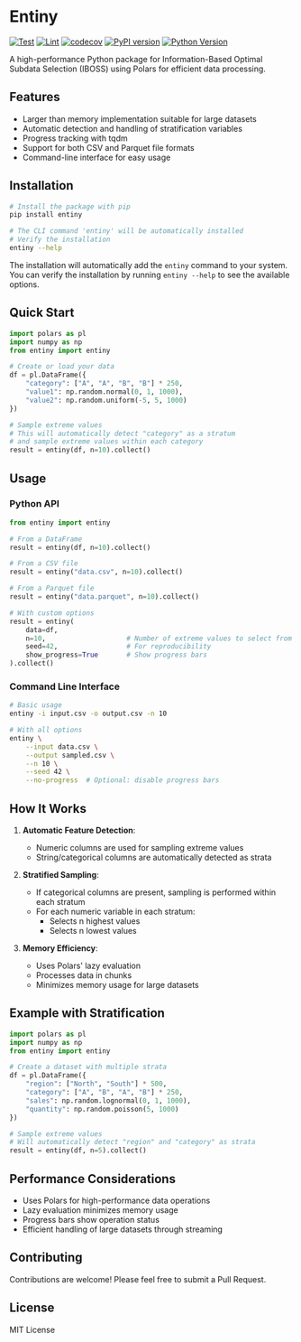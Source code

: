 # Entiny

[![Test](https://github.com/alexhallam/entiny/actions/workflows/test.yml/badge.svg)](https://github.com/alexhallam/entiny/actions/workflows/test.yml)
[![Lint](https://github.com/alexhallam/entiny/actions/workflows/lint.yml/badge.svg)](https://github.com/alexhallam/entiny/actions/workflows/lint.yml)
[![codecov](https://codecov.io/gh/alexhallam/entiny/branch/main/graph/badge.svg)](https://codecov.io/gh/alexhallam/entiny)
[![PyPI version](https://badge.fury.io/py/entiny.svg)](https://badge.fury.io/py/entiny)
[![Python Version](https://img.shields.io/pypi/pyversions/entiny.svg)](https://pypi.org/project/entiny/)

A high-performance Python package for Information-Based Optimal Subdata Selection (IBOSS) using Polars for efficient data processing.

## Features

- Larger than memory implementation suitable for large datasets
- Automatic detection and handling of stratification variables
- Progress tracking with tqdm
- Support for both CSV and Parquet file formats
- Command-line interface for easy usage

## Installation

```bash
# Install the package with pip
pip install entiny

# The CLI command 'entiny' will be automatically installed
# Verify the installation
entiny --help
```

The installation will automatically add the `entiny` command to your system. You can verify the installation by running `entiny --help` to see the available options.

## Quick Start

```python
import polars as pl
import numpy as np
from entiny import entiny

# Create or load your data
df = pl.DataFrame({
    "category": ["A", "A", "B", "B"] * 250,
    "value1": np.random.normal(0, 1, 1000),
    "value2": np.random.uniform(-5, 5, 1000)
})

# Sample extreme values
# This will automatically detect "category" as a stratum
# and sample extreme values within each category
result = entiny(df, n=10).collect()
```

## Usage

### Python API

```python
from entiny import entiny

# From a DataFrame
result = entiny(df, n=10).collect()

# From a CSV file
result = entiny("data.csv", n=10).collect()

# From a Parquet file
result = entiny("data.parquet", n=10).collect()

# With custom options
result = entiny(
    data=df,
    n=10,                    # Number of extreme values to select from each end
    seed=42,                 # For reproducibility
    show_progress=True       # Show progress bars
).collect()
```

### Command Line Interface

```bash
# Basic usage
entiny -i input.csv -o output.csv -n 10

# With all options
entiny \
    --input data.csv \
    --output sampled.csv \
    --n 10 \
    --seed 42 \
    --no-progress  # Optional: disable progress bars
```

## How It Works

1. **Automatic Feature Detection**:
   - Numeric columns are used for sampling extreme values
   - String/categorical columns are automatically detected as strata

2. **Stratified Sampling**:
   - If categorical columns are present, sampling is performed within each stratum
   - For each numeric variable in each stratum:
     - Selects n highest values
     - Selects n lowest values

3. **Memory Efficiency**:
   - Uses Polars' lazy evaluation
   - Processes data in chunks
   - Minimizes memory usage for large datasets

## Example with Stratification

```python
import polars as pl
import numpy as np
from entiny import entiny

# Create a dataset with multiple strata
df = pl.DataFrame({
    "region": ["North", "South"] * 500,
    "category": ["A", "B", "A", "B"] * 250,
    "sales": np.random.lognormal(0, 1, 1000),
    "quantity": np.random.poisson(5, 1000)
})

# Sample extreme values
# Will automatically detect "region" and "category" as strata
result = entiny(df, n=5).collect()
```

## Performance Considerations

- Uses Polars for high-performance data operations
- Lazy evaluation minimizes memory usage
- Progress bars show operation status
- Efficient handling of large datasets through streaming

## Contributing

Contributions are welcome! Please feel free to submit a Pull Request.

## License

MIT License
